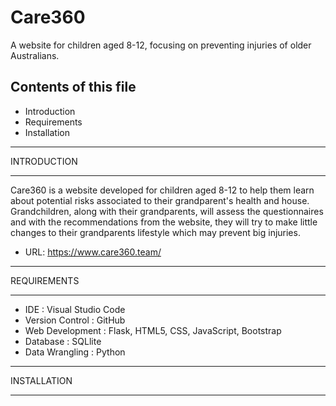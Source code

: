 # Care360
A website for children aged 8-12, focusing on preventing injuries of older Australians.

## Contents of this file

* Introduction
* Requirements
* Installation

---------------------------------------------------------------------------
INTRODUCTION

--------------------------------------

Care360 is a website developed for children aged 8-12 to help them learn about potential risks associated to their grandparent's health and house. Grandchildren, along with their grandparents, will assess the questionnaires and with the recommendations from the website, they will try to make little changes to their grandparents lifestyle which may prevent big injuries.

* URL: https://www.care360.team/

--------------------------------------

REQUIREMENTS

--------------------------------------

* IDE : Visual Studio Code 
* Version Control : GitHub 
* Web Development : Flask, HTML5, CSS, JavaScript, Bootstrap
* Database : SQLlite 
* Data Wrangling : Python

--------------------------------------

INSTALLATION

--------------------------------------
